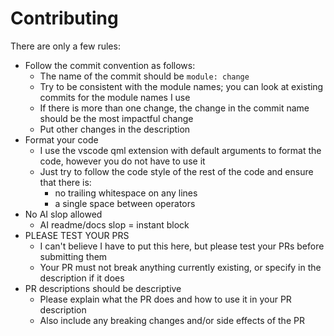 # Contributing

There are only a few rules:

- Follow the commit convention as follows:
  - The name of the commit should be `module: change`
  - Try to be consistent with the module names; you can look at existing commits for the module names I use
  - If there is more than one change, the change in the commit name should be the most impactful change
  - Put other changes in the description
- Format your code
  - I use the vscode qml extension with default arguments to format the code, however you do not have to use it
  - Just try to follow the code style of the rest of the code and ensure that there is:
    - no trailing whitespace on any lines
    - a single space between operators
- No AI slop allowed
  - AI readme/docs slop = instant block
- PLEASE TEST YOUR PRS
  - I can't believe I have to put this here, but please test your PRs before submitting them
  - Your PR must not break anything currently existing, or specify in the description if it does
- PR descriptions should be descriptive
  - Please explain what the PR does and how to use it in your PR description
  - Also include any breaking changes and/or side effects of the PR

